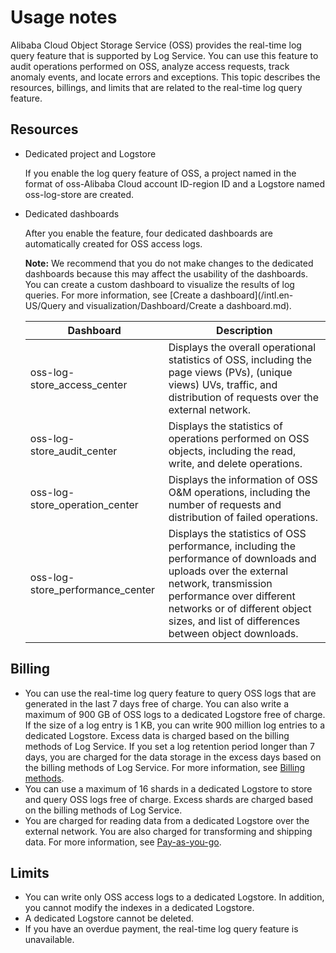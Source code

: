 # Usage notes

Alibaba Cloud Object Storage Service \(OSS\) provides the real-time log query feature that is supported by Log Service. You can use this feature to audit operations performed on OSS, analyze access requests, track anomaly events, and locate errors and exceptions. This topic describes the resources, billings, and limits that are related to the real-time log query feature.

## Resources

-   Dedicated project and Logstore

    If you enable the log query feature of OSS, a project named in the format of oss-Alibaba Cloud account ID-region ID and a Logstore named oss-log-store are created.

-   Dedicated dashboards

    After you enable the feature, four dedicated dashboards are automatically created for OSS access logs.

    **Note:** We recommend that you do not make changes to the dedicated dashboards because this may affect the usability of the dashboards. You can create a custom dashboard to visualize the results of log queries. For more information, see [Create a dashboard](/intl.en-US/Query and visualization/Dashboard/Create a dashboard.md).

    |Dashboard|Description|
    |---------|-----------|
    |oss-log-store\_access\_center|Displays the overall operational statistics of OSS, including the page views \(PVs\), \(unique views\) UVs, traffic, and distribution of requests over the external network.|
    |oss-log-store\_audit\_center|Displays the statistics of operations performed on OSS objects, including the read, write, and delete operations.|
    |oss-log-store\_operation\_center|Displays the information of OSS O&M operations, including the number of requests and distribution of failed operations.|
    |oss-log-store\_performance\_center|Displays the statistics of OSS performance, including the performance of downloads and uploads over the external network, transmission performance over different networks or of different object sizes, and list of differences between object downloads.|


## Billing

-   You can use the real-time log query feature to query OSS logs that are generated in the last 7 days free of charge. You can also write a maximum of 900 GB of OSS logs to a dedicated Logstore free of charge. If the size of a log entry is 1 KB, you can write 900 million log entries to a dedicated Logstore. Excess data is charged based on the billing methods of Log Service. If you set a log retention period longer than 7 days, you are charged for the data storage in the excess days based on the billing methods of Log Service. For more information, see [Billing methods](https://www.alibabacloud.com/product/log-service/pricing?spm=a3c0i.139163.9288850920.1.7690637avzyiqo).
-   You can use a maximum of 16 shards in a dedicated Logstore to store and query OSS logs free of charge. Excess shards are charged based on the billing methods of Log Service.
-   You are charged for reading data from a dedicated Logstore over the external network. You are also charged for transforming and shipping data. For more information, see [Pay-as-you-go](/intl.en-US/Pricing/Pay-as-you-go.md).

## Limits

-   You can write only OSS access logs to a dedicated Logstore. In addition, you cannot modify the indexes in a dedicated Logstore.
-   A dedicated Logstore cannot be deleted.
-   If you have an overdue payment, the real-time log query feature is unavailable.

